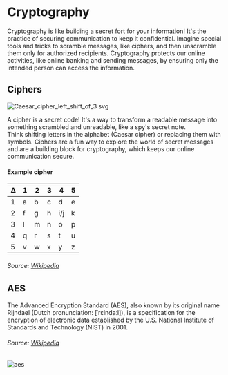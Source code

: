 # Cryptography
Cryptography is like building a secret fort for your information! It's the practice of securing communication to keep it confidential. Imagine special tools and tricks to scramble messages, like ciphers, and then unscramble them only for authorized recipients. 
Cryptography protects our online activities, like online banking and sending messages, by ensuring only the intended person can access the information. 

## Ciphers
![Caesar_cipher_left_shift_of_3 svg](https://github.com/0xCD4/Rust-Programming/assets/116346668/c2596a1d-63f2-4309-8793-705c5feecc62)

A cipher is a secret code! It's a way to transform a readable message into something scrambled and unreadable, like a spy's secret note.  
Think shifting letters in the alphabet (Caesar cipher) or replacing them with symbols. Ciphers are a fun way to explore the world of secret messages and are a building block for cryptography, which keeps our online communication secure.



#### Example cipher
 Δ | 1 | 2 | 3 |  4  | 5
---|---|---|---| --- |---
1  | a | b | c |  d  | e
2  | f | g | h | i/j | k
3  | l | m | n |  o  | p
4  | q | r | s |  t  | u
5  | v | w | x |  y  | z
###### Source: [Wikipedia](https://en.wikipedia.org/wiki/Polybius_square)

## AES
The Advanced Encryption Standard (AES), also known by its original name Rijndael (Dutch pronunciation: [ˈrɛindaːl]), is a specification for the encryption of electronic data established by the U.S. National Institute of Standards and Technology (NIST) in 2001.

###### Source: [Wikipedia](https://en.wikipedia.org/wiki/Advanced_Encryption_Standard)

![aes](https://upload.wikimedia.org/wikipedia/commons/5/50/AES_%28Rijndael%29_Round_Function.png)
